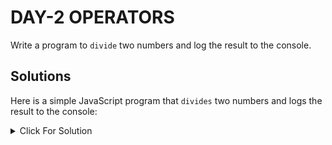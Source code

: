 # DAY-2 OPERATORS

Write a program to `divide` two numbers and log the result to the console.

## Solutions

Here is a simple JavaScript program that `divides` two numbers and logs the result to the console:

<details>
  <summary>Click For Solution</summary>

```JS
// Function to divide two numbers
function divideNumbers(num1, num2) {
  if (num2 === 0) {
    return "Error: Division by zero is not allowed.";
  }
  return num1 / num2;
}

// Define two numbers
let number1 = 16;
let number2 = 4;

// Call the function and store the result
let result = divideNumbers(number1, number2);

// Log the result to the console
console.log("The result is: " + result);
```

### Explanation

You can run this code in any JavaScript environment, such as a web browser's console or a Node.js runtime.

</details>
